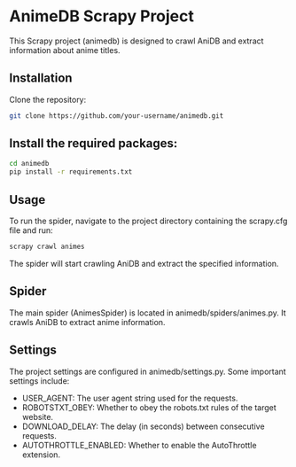# AnimeDB Scrapy Project
This Scrapy project (animedb) is designed to crawl AniDB and extract information about anime titles.

## Installation
Clone the repository:
```bash
git clone https://github.com/your-username/animedb.git
```
## Install the required packages:

```bash
cd animedb
pip install -r requirements.txt
```
## Usage
To run the spider, navigate to the project directory containing the scrapy.cfg file and run:
```bash
scrapy crawl animes
```
The spider will start crawling AniDB and extract the specified information.

## Spider
The main spider (AnimesSpider) is located in animedb/spiders/animes.py. It crawls AniDB to extract anime information.

## Settings
The project settings are configured in animedb/settings.py. Some important settings include:

- USER_AGENT: The user agent string used for the requests.
- ROBOTSTXT_OBEY: Whether to obey the robots.txt rules of the target website.
- DOWNLOAD_DELAY: The delay (in seconds) between consecutive requests.
- AUTOTHROTTLE_ENABLED: Whether to enable the AutoThrottle extension.
